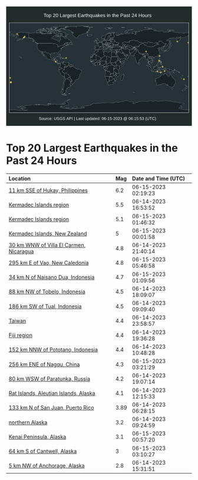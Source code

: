 ![Map](./map.png)

# Top 20 Largest Earthquakes in the Past 24 Hours

| Location | Mag | Date and Time (UTC) |
|:---|:---|:---|
| [11 km SSE of Hukay, Philippines](https://earthquake.usgs.gov/earthquakes/eventpage/us7000k8jz) | 6.2 | 06-15-2023 02:19:23 |
| [Kermadec Islands region](https://earthquake.usgs.gov/earthquakes/eventpage/us7000k8gg) | 5.5 | 06-14-2023 16:53:52 |
| [Kermadec Islands region](https://earthquake.usgs.gov/earthquakes/eventpage/us7000k8ju) | 5.1 | 06-15-2023 01:46:32 |
| [Kermadec Islands, New Zealand](https://earthquake.usgs.gov/earthquakes/eventpage/us7000k8jh) | 5 | 06-15-2023 00:01:58 |
| [30 km WNW of Villa El Carmen, Nicaragua](https://earthquake.usgs.gov/earthquakes/eventpage/us7000k8iy) | 4.8 | 06-14-2023 21:40:14 |
| [295 km E of Vao, New Caledonia](https://earthquake.usgs.gov/earthquakes/eventpage/us7000k8lp) | 4.8 | 06-15-2023 05:46:58 |
| [34 km N of Naisano Dua, Indonesia](https://earthquake.usgs.gov/earthquakes/eventpage/us7000k8jp) | 4.7 | 06-15-2023 01:09:56 |
| [88 km NW of Tobelo, Indonesia](https://earthquake.usgs.gov/earthquakes/eventpage/us7000k8gx) | 4.5 | 06-14-2023 18:09:07 |
| [186 km SW of Tual, Indonesia](https://earthquake.usgs.gov/earthquakes/eventpage/us7000k8d3) | 4.5 | 06-14-2023 09:09:40 |
| [Taiwan](https://earthquake.usgs.gov/earthquakes/eventpage/us7000k8jg) | 4.4 | 06-14-2023 23:58:57 |
| [Fiji region](https://earthquake.usgs.gov/earthquakes/eventpage/us7000k8hf) | 4.4 | 06-14-2023 19:36:28 |
| [152 km NNW of Pototano, Indonesia](https://earthquake.usgs.gov/earthquakes/eventpage/us7000k8d9) | 4.4 | 06-14-2023 10:48:28 |
| [256 km ENE of Nagqu, China](https://earthquake.usgs.gov/earthquakes/eventpage/us7000k8ky) | 4.3 | 06-15-2023 03:21:29 |
| [80 km WSW of Paratunka, Russia](https://earthquake.usgs.gov/earthquakes/eventpage/us7000k8h6) | 4.2 | 06-14-2023 19:07:14 |
| [Rat Islands, Aleutian Islands, Alaska](https://earthquake.usgs.gov/earthquakes/eventpage/us7000k8df) | 4.1 | 06-14-2023 12:15:33 |
| [133 km N of San Juan, Puerto Rico](https://earthquake.usgs.gov/earthquakes/eventpage/pr2023165006) | 3.89 | 06-14-2023 06:28:15 |
| [northern Alaska](https://earthquake.usgs.gov/earthquakes/eventpage/us7000k8d4) | 3.2 | 06-14-2023 09:24:59 |
| [Kenai Peninsula, Alaska](https://earthquake.usgs.gov/earthquakes/eventpage/ak0237mjjvde) | 3.1 | 06-15-2023 00:57:20 |
| [64 km S of Cantwell, Alaska](https://earthquake.usgs.gov/earthquakes/eventpage/ak0237ml2419) | 3 | 06-15-2023 03:10:27 |
| [5 km NW of Anchorage, Alaska](https://earthquake.usgs.gov/earthquakes/eventpage/ak0237l4simt) | 2.8 | 06-14-2023 15:31:51 |
